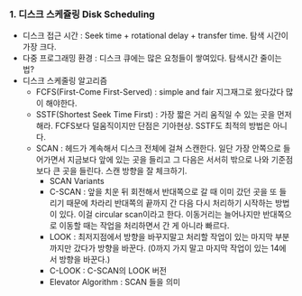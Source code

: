 ### 1. 디스크 스케쥴링 Disk Scheduling

- 디스크 접근 시간 : Seek time + rotational delay + transfer time. 탐색 시간이 가장 크다.
- 다중 프로그래밍 환경 : 디스크 큐에는 많은 요청들이 쌓여있다. 탐색시간 줄이는 법?
- 디스크 스케줄링 알고리즘
  - FCFS(First-Come First-Served) : simple and fair 지그재그로 왔다갔다 많이 해야한다.
  - SSTF(Shortest Seek Time First) : 가장 짧은 거리 움직일 수 있는 곳을 먼저 해라. FCFS보다 덜움직이지만 단점은 기아현상. SSTF도 최적의 방법은 아니다.
  - SCAN : 헤드가 계속해서 디스크 전체에 걸쳐 스캔한다. 일단 가장 안쪽으로 들어가면서 지금보다 앞에 있는 곳을 들리고 그 다음은 서서히 밖으로 나와 기준점보다 큰 곳을 들린다. 스캔 방향을 잘 체크하기. 
    - SCAN Variants
    - C-SCAN : 앞을 치운 뒤 회전해서 반대쪽으로 갈 때 이미 갔던 곳을 또 들리기 때문에 차라리 반대쪽의 끝까지 간 다음 다시 처리하기 시작하는 방법이 있다. 이걸 circular scan이라고 한다. 이동거리는 늘어나지만 반대쪽으로 이동할 때는 작업을 처리하면서 간 게 아니라 빠르다.
    - LOOK : 최저지점에서 방향을 바꾸지말고 처리할 작업이 있는 마지막 부분까지만 갔다가 방향을 바꾼다. (0까지 가지 말고 마지막 작업이 있는 14에서 방향을 바꾼다.)
    - C-LOOK : C-SCAN의 LOOK 버전
    - Elevator Algorithm : SCAN 들을 의미

